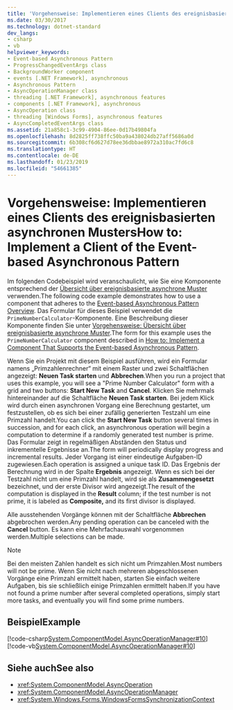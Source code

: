 ```yaml
---
title: 'Vorgehensweise: Implementieren eines Clients des ereignisbasierten asynchronen Musters'
ms.date: 03/30/2017
ms.technology: dotnet-standard
dev_langs:
- csharp
- vb
helpviewer_keywords:
- Event-based Asynchronous Pattern
- ProgressChangedEventArgs class
- BackgroundWorker component
- events [.NET Framework], asynchronous
- Asynchronous Pattern
- AsyncOperationManager class
- threading [.NET Framework], asynchronous features
- components [.NET Framework], asynchronous
- AsyncOperation class
- threading [Windows Forms], asynchronous features
- AsyncCompletedEventArgs class
ms.assetid: 21a858c1-3c99-4904-86ee-0d17b49804fa
ms.openlocfilehash: 8d2825ff738ffc50ba9a438024db27aff5686a0d
ms.sourcegitcommit: 6b308cf6d627d78ee36dbbae8972a310ac7fd6c8
ms.translationtype: HT
ms.contentlocale: de-DE
ms.lasthandoff: 01/23/2019
ms.locfileid: "54661385"
---
```

# <a name="how-to-implement-a-client-of-the-event-based-asynchronous-pattern"></a><span data-ttu-id="054eb-102">Vorgehensweise: Implementieren eines Clients des ereignisbasierten asynchronen Musters</span><span class="sxs-lookup"><span data-stu-id="054eb-102">How to: Implement a Client of the Event-based Asynchronous Pattern</span></span>
<span data-ttu-id="054eb-103">Im folgenden Codebeispiel wird veranschaulicht, wie Sie eine Komponente entsprechend der [Übersicht über ereignisbasierte asynchrone Muster](../../../docs/standard/asynchronous-programming-patterns/event-based-asynchronous-pattern-overview.md) verwenden.</span><span class="sxs-lookup"><span data-stu-id="054eb-103">The following code example demonstrates how to use a component that adheres to the [Event-based Asynchronous Pattern Overview](../../../docs/standard/asynchronous-programming-patterns/event-based-asynchronous-pattern-overview.md).</span></span> <span data-ttu-id="054eb-104">Das Formular für dieses Beispiel verwendet die `PrimeNumberCalculator`-Komponente. Eine Beschreibung dieser Komponente finden Sie unter [Vorgehensweise: Übersicht über ereignisbasierte asynchrone Muster](../../../docs/standard/asynchronous-programming-patterns/component-that-supports-the-event-based-asynchronous-pattern.md).</span><span class="sxs-lookup"><span data-stu-id="054eb-104">The form for this example uses the `PrimeNumberCalculator` component described in [How to: Implement a Component That Supports the Event-based Asynchronous Pattern](../../../docs/standard/asynchronous-programming-patterns/component-that-supports-the-event-based-asynchronous-pattern.md).</span></span>  
  
 <span data-ttu-id="054eb-105">Wenn Sie ein Projekt mit diesem Beispiel ausführen, wird ein Formular namens „Primzahlenrechner“ mit einem Raster und zwei Schaltflächen angezeigt: **Neuen Task starten** und **Abbrechen**.</span><span class="sxs-lookup"><span data-stu-id="054eb-105">When you run a project that uses this example, you will see a "Prime Number Calculator" form with a grid and two buttons: **Start New Task** and **Cancel**.</span></span> <span data-ttu-id="054eb-106">Klicken Sie mehrmals hintereinander auf die Schaltfläche **Neuen Task starten**. Bei jedem Klick wird durch einen asynchronen Vorgang eine Berechnung gestartet, um festzustellen, ob es sich bei einer zufällig generierten Testzahl um eine Primzahl handelt.</span><span class="sxs-lookup"><span data-stu-id="054eb-106">You can click the **Start New Task** button several times in succession, and for each click, an asynchronous operation will begin a computation to determine if a randomly generated test number is prime.</span></span> <span data-ttu-id="054eb-107">Das Formular zeigt in regelmäßigen Abständen den Status und inkrementelle Ergebnisse an.</span><span class="sxs-lookup"><span data-stu-id="054eb-107">The form will periodically display progress and incremental results.</span></span> <span data-ttu-id="054eb-108">Jeder Vorgang ist einer eindeutige Aufgaben-ID zugewiesen.</span><span class="sxs-lookup"><span data-stu-id="054eb-108">Each operation is assigned a unique task ID.</span></span> <span data-ttu-id="054eb-109">Das Ergebnis der Berechnung wird in der Spalte **Ergebnis** angezeigt. Wenn es sich bei der Testzahl nicht um eine Primzahl handelt, wird sie als **Zusammengesetzt** bezeichnet, und der erste Divisor wird angezeigt.</span><span class="sxs-lookup"><span data-stu-id="054eb-109">The result of the computation is displayed in the **Result** column; if the test number is not prime, it is labeled as **Composite,** and its first divisor is displayed.</span></span>  
  
 <span data-ttu-id="054eb-110">Alle ausstehenden Vorgänge können mit der Schaltfläche **Abbrechen** abgebrochen werden.</span><span class="sxs-lookup"><span data-stu-id="054eb-110">Any pending operation can be canceled with the **Cancel** button.</span></span> <span data-ttu-id="054eb-111">Es kann eine Mehrfachauswahl vorgenommen werden.</span><span class="sxs-lookup"><span data-stu-id="054eb-111">Multiple selections can be made.</span></span>  
  
> [!NOTE]
>  <span data-ttu-id="054eb-112">Bei den meisten Zahlen handelt es sich nicht um Primzahlen.</span><span class="sxs-lookup"><span data-stu-id="054eb-112">Most numbers will not be prime.</span></span> <span data-ttu-id="054eb-113">Wenn Sie nicht nach mehreren abgeschlossenen Vorgänge eine Primzahl ermittelt haben, starten Sie einfach weitere Aufgaben, bis sie schließlich einige Primzahlen ermittelt haben.</span><span class="sxs-lookup"><span data-stu-id="054eb-113">If you have not found a prime number after several completed operations, simply start more tasks, and eventually you will find some prime numbers.</span></span>  
  
## <a name="example"></a><span data-ttu-id="054eb-114">Beispiel</span><span class="sxs-lookup"><span data-stu-id="054eb-114">Example</span></span>  
 [!code-csharp[System.ComponentModel.AsyncOperationManager#10](../../../samples/snippets/csharp/VS_Snippets_Winforms/System.ComponentModel.AsyncOperationManager/CS/primenumbercalculatormain.cs#10)]
 [!code-vb[System.ComponentModel.AsyncOperationManager#10](../../../samples/snippets/visualbasic/VS_Snippets_Winforms/System.ComponentModel.AsyncOperationManager/VB/primenumbercalculatormain.vb#10)]  
  
## <a name="see-also"></a><span data-ttu-id="054eb-115">Siehe auch</span><span class="sxs-lookup"><span data-stu-id="054eb-115">See also</span></span>

- <xref:System.ComponentModel.AsyncOperation>
- <xref:System.ComponentModel.AsyncOperationManager>
- <xref:System.Windows.Forms.WindowsFormsSynchronizationContext>
